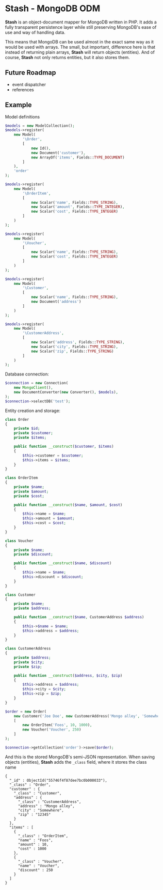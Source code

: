 # Stash - MongoDB ODM

**Stash** is an object-document mapper for MongoDB written in PHP.
It adds a fully transparent persistence layer while still preserving MongoDB's ease of use and way of handling data.

This means that MongoDB can be used almost in the exact same way as it would be used with arrays.
The small, but important, difference here is that instead of returning plain arrays, **Stash** will return objects (entities). And of course, **Stash** not only returns entities, but it also stores them.

## Future Roadmap

 - event dispatcher
 - references
 
## Example

Model definitions

```php
$models = new ModelCollection();
$models->register(
    new Model(
        '\Order',
        [
            new Id(),
            new Document('customer'),
            new ArrayOf('items', Fields::TYPE_DOCUMENT)
        ]
    ),
    'order'
);

$models->register(
    new Model(
        '\OrderItem',
        [
            new Scalar('name', Fields::TYPE_STRING),
            new Scalar('amount', Fields::TYPE_INTEGER),
            new Scalar('cost', Fields::TYPE_INTEGER)
        ]
    )
);

$models->register(
    new Model(
        '\Voucher',
        [
            new Scalar('name', Fields::TYPE_STRING),
            new Scalar('cost', Fields::TYPE_INTEGER)
        ]
    )
);

$models->register(
    new Model(
        '\Customer',
        [
            new Scalar('name', Fields::TYPE_STRING),
            new Document('address')
        ]
    )
);

$models->register(
    new Model(
        '\CustomerAddress',
        [
            new Scalar('address', Fields::TYPE_STRING),
            new Scalar('city', Fields::TYPE_STRING),
            new Scalar('zip', Fields::TYPE_STRING)
        ]
    )
);
```

Database connection:

```php
$connection = new Connection(
    new MongoClient(),
    new DocumentConverter(new Converter(), $models),
);
$connection->selectDB('test');
```

Entity creation and storage:

```php
class Order
{
    private $id;
    private $customer;
    private $items;

    public function __construct($customer, $items)
    {
        $this->customer = $customer;
        $this->items = $items;
    }
}

class OrderItem
{
    private $name;
    private $amount;
    private $cost;

    public function __construct($name, $amount, $cost)
    {
        $this->name = $name;
        $this->amount = $amount;
        $this->cost = $cost;
    }
}

class Voucher
{
    private $name;
    private $discount;

    public function __construct($name, $discount)
    {
        $this->name = $name;
        $this->discount = $discount;
    }
}

class Customer
{
    private $name;
    private $address;

    public function __construct($name, CustomerAddress $address)
    {
        $this->$name = $name;
        $this->address = $address;
    }
}

class CustomerAddress
{
    private $address;
    private $city;
    private $zip;

    public function __construct($address, $city, $zip)
    {
        $this->address = $address;
        $this->city = $city;
        $this->zip = $zip;
    }
}

$order = new Order(
    new Customer('Joe Doe', new CustomerAddress('Mongo alley', 'Somewhere', '12345')),
    [
        new OrderItem('Foos', 10, 1000),
        new Voucher('Voucher', 250)
    ]
);

$connection->getCollection('order')->save($order);
```

And this is the stored MongoDB's semi-JSON representation.
When saving objects (entities), **Stash** adds the `_class` field, where it stores the class name

```
{
  "_id" : ObjectId("55746f4f87dee7bc0b000033"),
  "_class" : "Order",
  "customer" : {
    "_class" : "Customer",
    "address" : {
      "_class" : "CustomerAddress",
      "address" : "Mongo alley",
      "city" : "Somewhere",
      "zip" : "12345"
    }
  },
  "items" : [
    {
      "_class" : "OrderItem",
      "name" : "Foos",
      "amount" : 10,
      "cost" : 1000
    },
    {
      "_class" : "Voucher",
      "name" : "Voucher",
      "discount" : 250
    }
  ]
}                                                     
```
